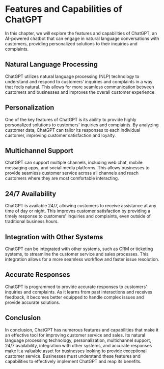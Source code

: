 Features and Capabilities of ChatGPT
======================================================================

In this chapter, we will explore the features and capabilities of ChatGPT, an AI-powered chatbot that can engage in natural language conversations with customers, providing personalized solutions to their inquiries and complaints.

Natural Language Processing
---------------------------

ChatGPT utilizes natural language processing (NLP) technology to understand and respond to customers' inquiries and complaints in a way that feels natural. This allows for more seamless communication between customers and businesses and improves the overall customer experience.

Personalization
---------------

One of the key features of ChatGPT is its ability to provide highly personalized solutions to customers' inquiries and complaints. By analyzing customer data, ChatGPT can tailor its responses to each individual customer, improving customer satisfaction and loyalty.

Multichannel Support
--------------------

ChatGPT can support multiple channels, including web chat, mobile messaging apps, and social media platforms. This allows businesses to provide seamless customer service across all channels and reach customers where they are most comfortable interacting.

24/7 Availability
-----------------

ChatGPT is available 24/7, allowing customers to receive assistance at any time of day or night. This improves customer satisfaction by providing a timely response to customers' inquiries and complaints, even outside of traditional business hours.

Integration with Other Systems
------------------------------

ChatGPT can be integrated with other systems, such as CRM or ticketing systems, to streamline the customer service and sales processes. This integration allows for a more seamless workflow and faster issue resolution.

Accurate Responses
------------------

ChatGPT is programmed to provide accurate responses to customers' inquiries and complaints. As it learns from past interactions and receives feedback, it becomes better equipped to handle complex issues and provide accurate solutions.

Conclusion
----------

In conclusion, ChatGPT has numerous features and capabilities that make it an effective tool for improving customer service and sales. Its natural language processing technology, personalization, multichannel support, 24/7 availability, integration with other systems, and accurate responses make it a valuable asset for businesses looking to provide exceptional customer service. Businesses must understand these features and capabilities to effectively implement ChatGPT and reap its benefits.
